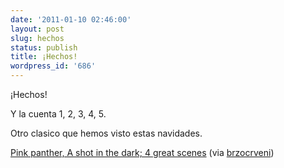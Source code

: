 ```yaml
---
date: '2011-01-10 02:46:00'
layout: post
slug: hechos
status: publish
title: ¡Hechos!
wordpress_id: '686'
---
```



    











¡Hechos!




Y la cuenta 1, 2, 3, 4, 5.




Otro clasico que hemos visto estas navidades.




[Pink panther, A shot in the dark; 4 great scenes](http://www.youtube.com/watch?v=DAYAl_cB8O0) (via [brzocrveni](http://youtube.com/user/brzocrveni))


  
